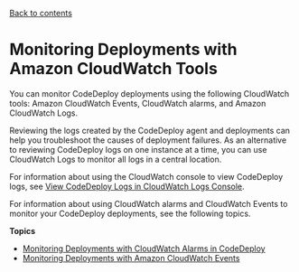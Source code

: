 [Back to contents](index.md)

# Monitoring Deployments with Amazon CloudWatch Tools<a name="monitoring-cloudwatch"></a>

You can monitor CodeDeploy deployments using the following CloudWatch tools: Amazon CloudWatch Events, CloudWatch alarms, and Amazon CloudWatch Logs\. 

Reviewing the logs created by the CodeDeploy agent and deployments can help you troubleshoot the causes of deployment failures\. As an alternative to reviewing CodeDeploy logs on one instance at a time, you can use CloudWatch Logs to monitor all logs in a central location\. 

For information about using the CloudWatch console to view CodeDeploy logs, see [View CodeDeploy Logs in CloudWatch Logs Console](http://aws.amazon.com/blogs/devops/view-aws-codedeploy-logs-in-amazon-cloudwatch-console/)\.

For information about using CloudWatch alarms and CloudWatch Events to monitor your CodeDeploy deployments, see the following topics\. 

**Topics**
+ [Monitoring Deployments with CloudWatch Alarms in CodeDeploy](monitoring-create-alarms.md)
+ [Monitoring Deployments with Amazon CloudWatch Events](monitoring-cloudwatch-events.md)